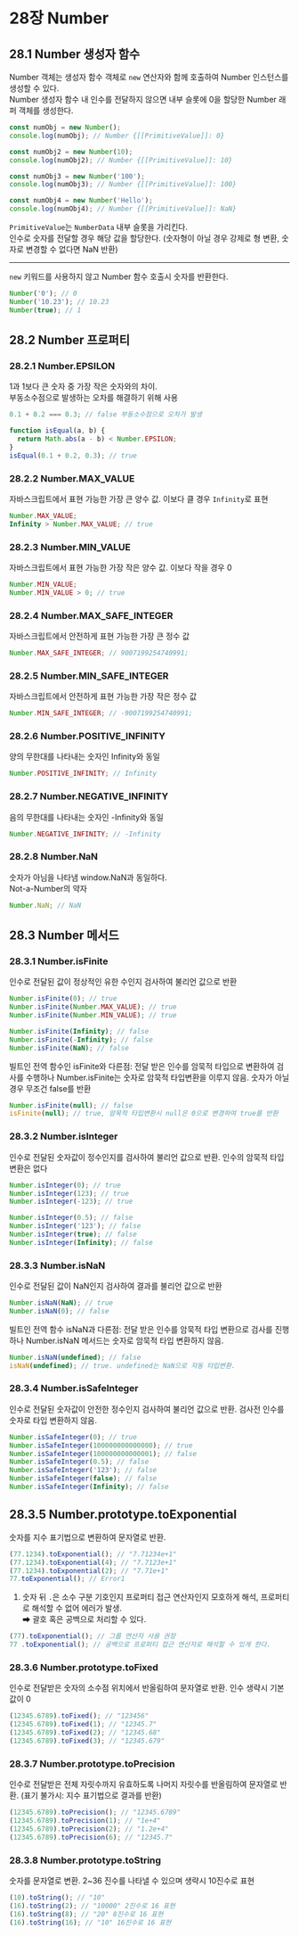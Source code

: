 # 28장 Number

## 28.1 Number 생성자 함수

Number 객체는 생성자 함수 객체로 `new` 연산자와 함께 호출하여 Number 인스턴스를 생성할 수 있다. </br>
Number 생성자 함수 내 인수를 전달하지 않으면 내부 슬롯에 0을 할당한 Number 래퍼 객체를 생성한다.

```js
const numObj = new Number();
console.log(numObj); // Number {[[PrimitiveValue]]: 0}

const numObj2 = new Number(10);
console.log(numObj2); // Number {[[PrimitiveValue]]: 10}

const numObj3 = new Number('100');
console.log(numObj3); // Number {[[PrimitiveValue]]: 100}

const numObj4 = new Number('Hello');
console.log(numObj4); // Number {[[PrimitiveValue]]: NaN}
```

`PrimitiveValue`는 `NumberData` 내부 슬롯을 가리킨다. </br>
인수로 숫자를 전달할 경우 해당 값을 할당한다. (숫자형이 아닐 경우 강제로 형 변환, 숫자로 변경할 수 없다면 NaN 반환)

---

`new` 키워드를 사용하지 않고 Number 함수 호출시 숫자를 반환한다.

```js
Number('0'); // 0
Number('10.23'); // 10.23
Number(true); // 1
```

## 28.2 Number 프로퍼티

### 28.2.1 Number.EPSILON

1과 1보다 큰 숫자 중 가장 작은 숫자와의 차이.</br>
부동소수점으로 발생하는 오차를 해결하기 위해 사용

```js
0.1 + 0.2 === 0.3; // false 부동소수점으로 오차가 발생

function isEqual(a, b) {
  return Math.abs(a - b) < Number.EPSILON;
}
isEqual(0.1 + 0.2, 0.3); // true
```

### 28.2.2 Number.MAX_VALUE

자바스크립트에서 표현 가능한 가장 큰 양수 값. 이보다 클 경우 `Infinity`로 표현

```js
Number.MAX_VALUE;
Infinity > Number.MAX_VALUE; // true
```

### 28.2.3 Number.MIN_VALUE

자바스크립트에서 표현 가능한 가장 작은 양수 값. 이보다 작을 경우 0

```js
Number.MIN_VALUE;
Number.MIN_VALUE > 0; // true
```

### 28.2.4 Number.MAX_SAFE_INTEGER

자바스크립트에서 안전하게 표현 가능한 가장 큰 정수 값

```js
Number.MAX_SAFE_INTEGER; // 9007199254740991;
```

### 28.2.5 Number.MIN_SAFE_INTEGER

자바스크립트에서 안전하게 표현 가능한 가장 작은 정수 값

```js
Number.MIN_SAFE_INTEGER; // -9007199254740991;
```

### 28.2.6 Number.POSITIVE_INFINITY

양의 무한대를 나타내는 숫자인 Infinity와 동일

```js
Number.POSITIVE_INFINITY; // Infinity
```

### 28.2.7 Number.NEGATIVE_INFINITY

음의 무한대를 나타내는 숫자인 -Infinity와 동일

```js
Number.NEGATIVE_INFINITY; // -Infinity
```

### 28.2.8 Number.NaN

숫자가 아님을 나타냄 window.NaN과 동일하다.</br>
Not-a-Number의 약자

```js
Number.NaN; // NaN
```

## 28.3 Number 메서드

### 28.3.1 Number.isFinite

인수로 전달된 값이 정상적인 유한 수인지 검사하여 불리언 값으로 반환

```js
Number.isFinite(0); // true
Number.isFinite(Number.MAX_VALUE); // true
Number.isFinite(Number.MIN_VALUE); // true

Number.isFinite(Infinity); // false
Number.isFinite(-Infinity); // false
Number.isFinite(NaN); // false
```

빌트인 전역 함수인 isFinite와 다른점: 전달 받은 인수를 암묵적 타입으로 변환하여 검사를 수행하나 Number.isFinite는 숫자로 암묵적 타입변환을 이루지 않음. 숫자가 아닐 경우 무조건 false를 반환

```js
Number.isFinite(null); // false
isFinite(null); // true, 암묵적 타입변환시 null은 0으로 변경하여 true를 반환
```

### 28.3.2 Number.isInteger

인수로 전달된 숫자값이 정수인지를 검사하여 불리언 값으로 반환. 인수의 암묵적 타입변환은 없다

```js
Number.isInteger(0); // true
Number.isInteger(123); // true
Number.isInteger(-123); // true

Number.isInteger(0.5); // false
Number.isInteger('123'); // false
Number.isInteger(true); // false
Number.isInteger(Infinity); // false
```

### 28.3.3 Number.isNaN

인수로 전달된 값이 NaN인지 검사하여 결과를 불리언 값으로 반환

```js
Number.isNaN(NaN); // true
Number.isNaN(0); // false
```

빌트인 전역 함수 isNaN과 다른점: 전달 받은 인수를 암묵적 타입 변환으로 검사를 진행하나 Number.isNaN 메서드는 숫자로 암묵적 타입 변환하지 않음.

```js
Number.isNaN(undefined); // false
isNaN(undefined); // true. undefined는 NaN으로 자동 타입변환.
```

### 28.3.4 Number.isSafeInteger

인수로 전달된 숫자값이 안전한 정수인지 검사하여 불리언 값으로 반환. 검사전 인수를 숫자로 타입 변환하지 않음.

```js
Number.isSafeInteger(0); // true
Number.isSafeInteger(100000000000000); // true
Number.isSafeInteger(100000000000001); // false
Number.isSafeInteger(0.5); // false
Number.isSafeInteger('123'); // false
Number.isSafeInteger(false); // false
Number.isSafeInteger(Infinity); // false
```

## 28.3.5 Number.prototype.toExponential

숫자를 지수 표기법으로 변환하여 문자열로 반환. </br>

```js
(77.1234).toExponential(); // "7.71234e+1"
(77.1234).toExponential(4); // "7.7123e+1"
(77.1234).toExponential(2); // "7.71e+1"
77.toExponential(); // Error1
```

1. 숫자 뒤 `.`은 소수 구분 기호인지 프로퍼티 접근 연산자인지 모호하게 해석, 프로퍼티로 해석할 수 없어 에러가 발생.</br>
   ➡ 괄호 혹은 공백으로 처리할 수 있다.

```js
(77).toExponential(); // 그룹 연산자 사용 권장
77 .toExponential(); // 공백으로 프로퍼티 접근 연산자로 해석할 수 있게 한다.
```

### 28.3.6 Number.prototype.toFixed

인수로 전달받은 숫자의 소수점 위치에서 반올림하여 문자열로 반환. 인수 생략시 기본 값이 0

```js
(12345.6789).toFixed(); // "123456"
(12345.6789).toFixed(1); // "12345.7"
(12345.6789).toFixed(2); // "12345.68"
(12345.6789).toFixed(3); // "12345.679"
```

### 28.3.7 Number.prototype.toPrecision

인수로 전달받은 전체 자릿수까지 유효하도록 나머지 자릿수를 반올림하여 문자열로 반환. (표기 불가시: 지수 표기법으로 결과를 반환)

```js
(12345.6789).toPrecision(); // "12345.6789"
(12345.6789).toPrecision(1); // "1e+4"
(12345.6789).toPrecision(2); // "1.2e+4"
(12345.6789).toPrecision(6); // "12345.7"
```

### 28.3.8 Number.prototype.toString

숫자를 문자열로 변환. 2~36 진수를 나타낼 수 있으며 생략시 10진수로 표현

```js
(10).toString(); // "10"
(16).toString(2); // "10000" 2진수로 16 표현
(16).toString(8); // "20" 8진수로 16 표현
(16).toString(16); // "10" 16진수로 16 표현
```
